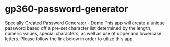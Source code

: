 # gp360-password-generator

Specially Created Password Generator - Demo
This app will create a unique password based off a pre-set character list determined by the length, numeric values, special characters, as well as use of upper and lowercase letters. Please follow the link below in order to utlize this app.
